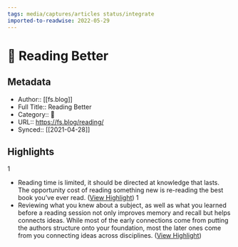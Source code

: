 ```yaml
---
tags: media/captures/articles status/integrate
imported-to-readwise: 2022-05-29
---
```

# 📰 Reading Better

## Metadata
- Author:: [[fs.blog]]
- Full Title:: Reading Better
- Category:: 📰
- URL:: https://fs.blog/reading/
- Synced:: [[2021-04-28]]

## Highlights
1
- Reading time is limited, it should be directed at knowledge that lasts. The opportunity cost of reading something new is re-reading the best book you’ve ever read. ([View Highlight](https://instapaper.com/read/1407525225/16219643))
1
- Reviewing what you knew about a subject, as well as what you learned before a reading session not only improves memory and recall but helps connects ideas. While most of the early connections come from putting the authors structure onto your foundation, most the later ones come from you connecting ideas across disciplines. ([View Highlight](https://instapaper.com/read/1407525225/16219650))
